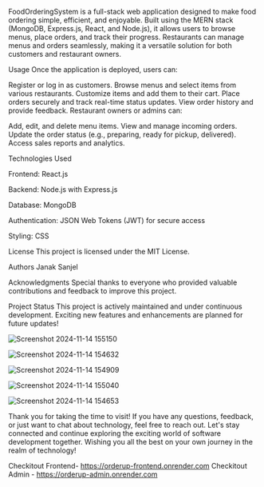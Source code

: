 
FoodOrderingSystem is a full-stack web application designed to make food ordering simple, efficient, and enjoyable. Built using the MERN stack (MongoDB, Express.js, React, and Node.js), it allows users to browse menus, place orders, and track their progress. Restaurants can manage menus and orders seamlessly, making it a versatile solution for both customers and restaurant owners.

Usage
Once the application is deployed, users can:

Register or log in as customers.
Browse menus and select items from various restaurants.
Customize items and add them to their cart.
Place orders securely and track real-time status updates.
View order history and provide feedback.
Restaurant owners or admins can:

Add, edit, and delete menu items.
View and manage incoming orders.
Update the order status (e.g., preparing, ready for pickup, delivered).
Access sales reports and analytics.

Technologies Used

Frontend: React.js

Backend: Node.js with Express.js

Database: MongoDB

Authentication: JSON Web Tokens (JWT) for secure access

Styling: CSS

License
This project is licensed under the MIT License.

Authors
Janak Sanjel

Acknowledgments
Special thanks to everyone who provided valuable contributions and feedback to improve this project.

Project Status
This project is actively maintained and under continuous development. Exciting new features and enhancements are planned for future updates!

![Screenshot 2024-11-14 155150](https://github.com/user-attachments/assets/675db22e-75a2-4d26-89f8-059dafc2f000)

![Screenshot 2024-11-14 154632](https://github.com/user-attachments/assets/b24f673a-7406-4564-b77f-79fa08b04e7a)

![Screenshot 2024-11-14 154909](https://github.com/user-attachments/assets/22a3259c-22ac-469d-91f4-51cc27d034af)

![Screenshot 2024-11-14 155040](https://github.com/user-attachments/assets/29031254-a742-46dc-a02b-173abade094c)


![Screenshot 2024-11-14 154653](https://github.com/user-attachments/assets/19d125a6-9e7f-4776-8bc8-aa4381149ebe)




Thank you for taking the time to visit! If you have any questions, feedback, or just want to chat about technology, feel free to reach out. Let's stay connected and continue exploring the exciting world of software development together. Wishing you all the best on your own journey in the realm of technology!

Checkitout Frontend- https://orderup-frontend.onrender.com
Checkitout Admin - https://orderup-admin.onrender.com





